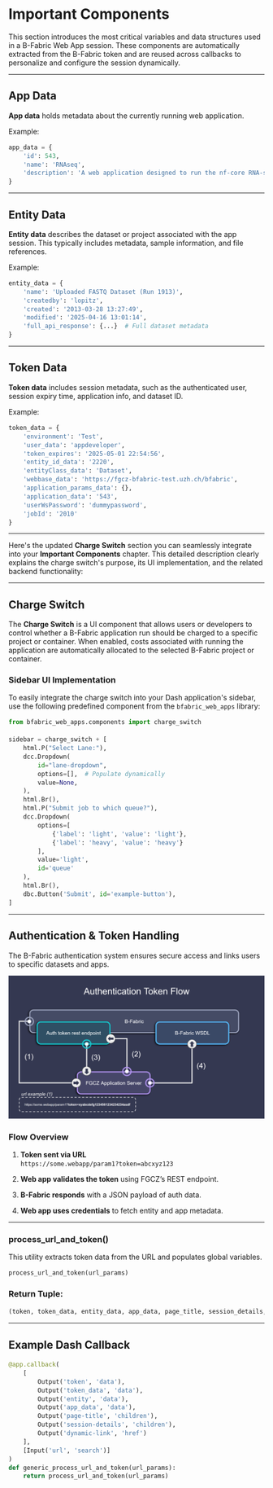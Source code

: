 # Important Components

This section introduces the most critical variables and data structures used in a B-Fabric Web App session. These components are automatically extracted from the B-Fabric token and are reused across callbacks to personalize and configure the session dynamically.

---

## App Data

**App data** holds metadata about the currently running web application.

Example:
```python
app_data = {
    'id': 543,
    'name': 'RNAseq',
    'description': 'A web application designed to run the nf-core RNA-seq pipeline.'
}
```

---

## Entity Data

**Entity data** describes the dataset or project associated with the app session. This typically includes metadata, sample information, and file references.

Example:
```python
entity_data = {
    'name': 'Uploaded FASTQ Dataset (Run 1913)',
    'createdby': 'lopitz',
    'created': '2013-03-28 13:27:49',
    'modified': '2025-04-16 13:01:14',
    'full_api_response': {...}  # Full dataset metadata
}
```

---

## Token Data

**Token data** includes session metadata, such as the authenticated user, session expiry time, application info, and dataset ID.

Example:
```python
token_data = {
    'environment': 'Test',
    'user_data': 'appdeveloper',
    'token_expires': '2025-05-01 22:54:56',
    'entity_id_data': '2220',
    'entityClass_data': 'Dataset',
    'webbase_data': 'https://fgcz-bfabric-test.uzh.ch/bfabric',
    'application_params_data': {},
    'application_data': '543',
    'userWsPassword': 'dummypassword',
    'jobId': '2010'
}
```

---

Here's the updated **Charge Switch** section you can seamlessly integrate into your **Important Components** chapter. This detailed description clearly explains the charge switch's purpose, its UI implementation, and the related backend functionality:

---

## Charge Switch

The **Charge Switch** is a UI component that allows users or developers to control whether a B-Fabric application run should be charged to a specific project or container. When enabled, costs associated with running the application are automatically allocated to the selected B-Fabric project or container.

### Sidebar UI Implementation

To easily integrate the charge switch into your Dash application's sidebar, use the following predefined component from the `bfabric_web_apps` library:

```python
from bfabric_web_apps.components import charge_switch

sidebar = charge_switch + [
    html.P("Select Lane:"),
    dcc.Dropdown(
        id="lane-dropdown",
        options=[],  # Populate dynamically
        value=None,
    ),
    html.Br(),
    html.P("Submit job to which queue?"),
    dcc.Dropdown(
        options=[
            {'label': 'light', 'value': 'light'},
            {'label': 'heavy', 'value': 'heavy'}
        ],
        value='light',
        id='queue'
    ),
    html.Br(),
    dbc.Button('Submit', id='example-button'),
]
```


---

## Authentication & Token Handling

The B-Fabric authentication system ensures secure access and links users to specific datasets and apps.

![Authentication Token Flow](_images/Authentication_Token_Flow.png)

### Flow Overview

1. **Token sent via URL**  
   `https://some.webapp/param1?token=abcxyz123`

2. **Web app validates the token** using FGCZ’s REST endpoint.

3. **B-Fabric responds** with a JSON payload of auth data.

4. **Web app uses credentials** to fetch entity and app metadata.

---

### process_url_and_token()

This utility extracts token data from the URL and populates global variables.

```python
process_url_and_token(url_params)
```

### Return Tuple:
```python
(token, token_data, entity_data, app_data, page_title, session_details, job_link)
```

---

## Example Dash Callback

```python
@app.callback(
    [
        Output('token', 'data'),
        Output('token_data', 'data'),
        Output('entity', 'data'),
        Output('app_data', 'data'),
        Output('page-title', 'children'),
        Output('session-details', 'children'),
        Output('dynamic-link', 'href')
    ],
    [Input('url', 'search')]
)
def generic_process_url_and_token(url_params):
    return process_url_and_token(url_params)
```